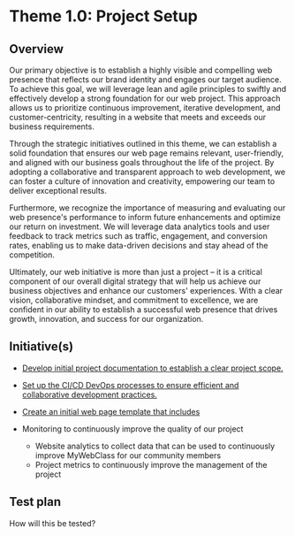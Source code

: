 # Theme 1.0: Project Setup
## Overview
Our primary objective is to establish a highly visible and compelling web presence that reflects our brand identity and engages our target audience. To achieve this goal, we will leverage lean and agile principles to swiftly and effectively develop a strong foundation for our web project. This approach allows us to prioritize continuous improvement, iterative development, and customer-centricity, resulting in a website that meets and exceeds our business requirements.

Through the strategic initiatives outlined in this theme, we can establish a solid foundation that ensures our web page remains relevant, user-friendly, and aligned with our business goals throughout the life of the project. By adopting a collaborative and transparent approach to web development, we can foster a culture of innovation and creativity, empowering our team to deliver exceptional results.

Furthermore, we recognize the importance of measuring and evaluating our web presence's performance to inform future enhancements and optimize our return on investment. We will leverage data analytics tools and user feedback to track metrics such as traffic, engagement, and conversion rates, enabling us to make data-driven decisions and stay ahead of the competition.

Ultimately, our web initiative is more than just a project – it is a critical component of our overall digital strategy that will help us achieve our business objectives and enhance our customers' experiences. With a clear vision, collaborative mindset, and commitment to excellence, we are confident in our ability to establish a successful web presence that drives growth, innovation, and success for our organization.
## Initiative(s)

* [Develop initial project documentation to establish a clear project scope.](initiatives/documentation_initiative.md)
* [Set up the CI/CD DevOps processes to ensure efficient and collaborative development practices.](initiatives/initiative_devops.md)
* [Create an initial web page template that includes](initiatives/initiative_webpage_template.md)

* Monitoring to continuously improve the quality of our project
  * Website analytics to collect data that can be used to continuously improve MyWebClass for our community members
  * Project metrics to continuously improve the management of the project

## Test plan
How will this be tested?